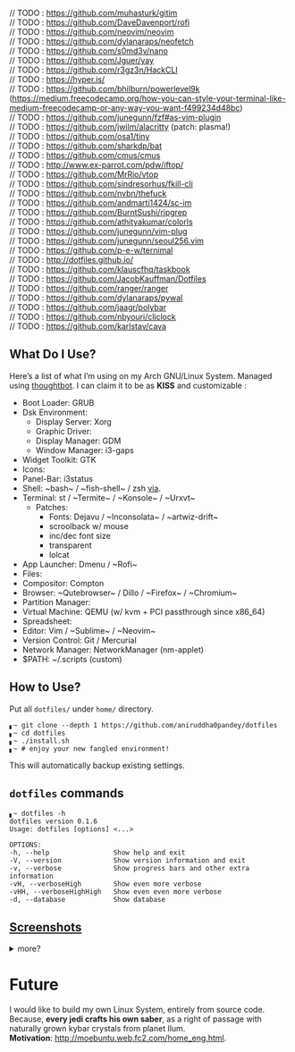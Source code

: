 // TODO : https://github.com/muhasturk/gitim  
// TODO : https://github.com/DaveDavenport/rofi  
// TODO : https://github.com/neovim/neovim  
// TODO : https://github.com/dylanaraps/neofetch  
// TODO : https://github.com/s0md3v/nano  
// TODO : https://github.com/Jguer/yay  
// TODO : https://github.com/r3gz3n/HackCLI  
// TODO : https://hyper.is/  
// TODO : https://github.com/bhilburn/powerlevel9k (https://medium.freecodecamp.org/how-you-can-style-your-terminal-like-medium-freecodecamp-or-any-way-you-want-f499234d48bc)  
// TODO : https://github.com/junegunn/fzf#as-vim-plugin  
// TODO : https://github.com/jwilm/alacritty (patch: plasma!)  
// TODO : https://github.com/osa1/tiny  
// TODO : https://github.com/sharkdp/bat  
// TODO : https://github.com/cmus/cmus  
// TODO : http://www.ex-parrot.com/pdw/iftop/  
// TODO : https://github.com/MrRio/vtop  
// TODO : https://github.com/sindresorhus/fkill-cli  
// TODO : https://github.com/nvbn/thefuck  
// TODO : https://github.com/andmarti1424/sc-im  
// TODO : https://github.com/BurntSushi/ripgrep  
// TODO : https://github.com/athityakumar/colorls  
// TODO : https://github.com/junegunn/vim-plug  
// TODO : https://github.com/junegunn/seoul256.vim  
// TODO : https://github.com/p-e-w/ternimal  
// TODO : http://dotfiles.github.io/  
// TODO : https://github.com/klauscfhq/taskbook  
// TODO : https://github.com/JacobKauffman/Dotfiles  
// TODO : https://github.com/ranger/ranger  
// TODO : https://github.com/dylanaraps/pywal  
// TODO : https://github.com/jaagr/polybar  
// TODO : https://github.com/nbyouri/cliclock  
// TODO : https://github.com/karlstav/cava  

## What Do I Use?
Here’s a list of what I’m using on my Arch GNU/Linux System. Managed using [thoughtbot](https://github.com/thoughtbot/rcm). I can claim it to be as **KISS** and customizable :

- Boot Loader: GRUB
- Dsk Environment:
  - Display Server: Xorg
  - Graphic Driver: 
  - Display Manager: GDM
  - Window Manager: i3-gaps
- Widget Toolkit: GTK 
- Icons: 
- Panel-Bar: i3status
- Shell: ~bash~ / ~fish-shell~ / zsh [via](https://ohmyz.sh/).
- Terminal: st / ~Termite~ / ~Konsole~ / ~Urxvt~
  - Patches:
    - Fonts: Dejavu / ~Inconsolata~ / ~artwiz-drift~
    - scroolback w/ mouse
    - inc/dec font size
    - transparent
    - lolcat
- App Launcher: Dmenu / ~Rofi~
- Files: 
- Compositor: Compton
- Browser: ~Qutebrowser~ / Dillo / ~Firefox~ / ~Chromium~
- Partition Manager: 
- Virtual Machine: QEMU (w/ kvm + PCI passthrough since x86_64)
- Spreadsheet: 
- Editor: Vim / ~Sublime~ / ~Neovim~
- Version Control: Git / Mercurial
- Network Manager: NetworkManager (nm-applet)
- $PATH: ~/.scripts (custom)


## How to Use?
Put all `dotfiles/` under `home/` directory.
```shell
▖~ git clone --depth 1 https://github.com/aniruddha0pandey/dotfiles
▖~ cd dotfiles
▖~ ./install.sh
▖~ # enjoy your new fangled environment!
```
This will automatically backup existing settings.

## `dotfiles` commands
```
▖~ dotfiles -h
dotfiles version 0.1.6
Usage: dotfiles [options] <...>

OPTIONS:
-h, --help                Show help and exit
-V, --version             Show version information and exit
-v, --verbose             Show progress bars and other extra information
-vH, --verboseHigh        Show even more verbose
-vHH, --verboseHighHigh   Show even even more verbose
-d, --database            Show database
```

## [Screenshots](https://www.reddit.com/r/unixporn/)
<details>
<summary>more?</summary><br />

### Zsh
![]()

### Neovim
![]()

</details>

# Future
I would like to build my own Linux System, entirely from source code.
Because, **every jedi crafts his own saber**, as a right of passage with naturally grown kybar crystals from planet Ilum.  
**Motivation**: http://moebuntu.web.fc2.com/home_eng.html.

